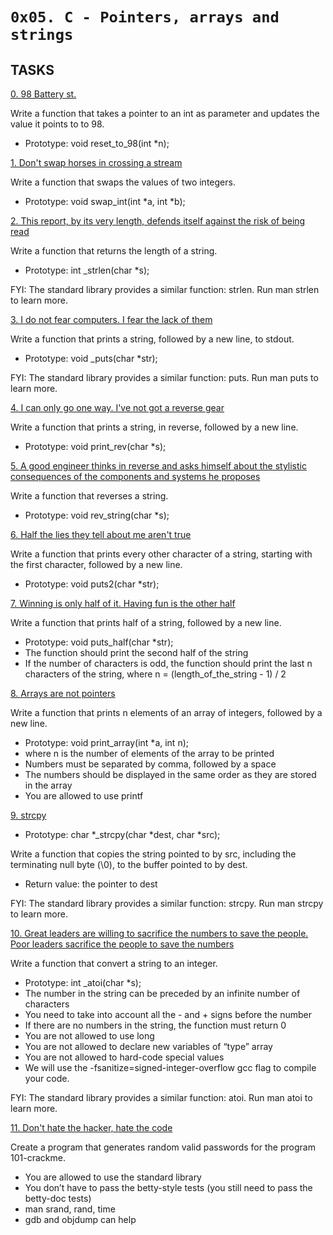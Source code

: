 `0x05. C - Pointers, arrays and strings`
===========

## TASKS


[0. 98 Battery st.](https://github.com/Finally-Kwaku/alx-low_level_programming/blob/master/0x05-pointers_arrays_strings/0-reset_to_98.c)

Write a function that takes a pointer to an int as parameter and updates the value it
points to to 98.
- Prototype: void reset_to_98(int *n);


[1. Don't swap horses in crossing a stream](https://github.com/Finally-Kwaku/alx-low_level_programming/blob/master/0x05-pointers_arrays_strings/1-swap.c)

Write a function that swaps the values of two integers.
- Prototype: void swap_int(int *a, int *b);


[2. This report, by its very length, defends itself against the risk of being read](https://github.com/Finally-Kwaku/alx-low_level_programming/blob/master/0x05-pointers_arrays_strings/2-strlen.c)

Write a function that returns the length of a string.
- Prototype: int _strlen(char *s); 

FYI: The standard library provides a similar function: strlen. Run man strlen to learn more.


[3. I do not fear computers. I fear the lack of them](https://github.com/Finally-Kwaku/alx-low_level_programming/blob/master/0x05-pointers_arrays_strings/3-puts.c)

Write a function that prints a string, followed by a new line, to stdout.
- Prototype: void _puts(char *str); 

FYI: The standard library provides a similar function: puts. Run man puts to learn more.


[4. I can only go one way. I've not got a reverse gear](https://github.com/Finally-Kwaku/alx-low_level_programming/blob/master/0x05-pointers_arrays_strings/4-print_rev.c)


Write a function that prints a string, in reverse, followed by a new line.
- Prototype: void print_rev(char *s);


[5. A good engineer thinks in reverse and asks himself about the stylistic consequences of the components and systems he proposes](https://github.com/Finally-Kwaku/alx-low_level_programming/blob/master/0x05-pointers_arrays_strings/5-rev_string.c)

Write a function that reverses a string.
- Prototype: void rev_string(char *s);


[6. Half the lies they tell about me aren't true](https://github.com/Finally-Kwaku/alx-low_level_programming/blob/master/0x05-pointers_arrays_strings/6-puts2.c)

Write a function that prints every other character of a string, starting with the first
character, followed by a new line.
- Prototype: void puts2(char *str);


[7. Winning is only half of it. Having fun is the other half](https://github.com/Finally-Kwaku/alx-low_level_programming/blob/master/0x05-pointers_arrays_strings/7-puts_half.c)


Write a function that prints half of a string, followed by a new line.
- Prototype: void puts_half(char *str);
- The function should print the second half of the string
- If the number of characters is odd, the function should print the last n characters of the string, where n = (length_of_the_string - 1) / 2


[8. Arrays are not pointers](https://github.com/Finally-Kwaku/alx-low_level_programming/blob/master/0x05-pointers_arrays_strings/8-print_array.c)

Write a function that prints n elements of an array of integers, followed by a new line.
- Prototype: void print_array(int *a, int n);
- where n is the number of elements of the array to be printed
- Numbers must be separated by comma, followed by a space 
- The numbers should be displayed in the same order as they are stored in the array
- You are allowed to use printf


[9. strcpy](https://github.com/Finally-Kwaku/alx-low_level_programming/blob/master/0x05-pointers_arrays_strings/9-strcpy.c)

- Prototype: char *_strcpy(char *dest, char *src);

Write a function that copies the string pointed to by src, including the terminating null byte (\0), to the buffer pointed to by dest.
- Return value: the pointer to dest

FYI: The standard library provides a similar function: strcpy. Run man strcpy to learn more.


[10. Great leaders are willing to sacrifice the numbers to save the people. Poor leaders sacrifice the people to save the numbers](https://github.com/Finally-Kwaku/alx-low_level_programming/blob/master/0x05-pointers_arrays_strings/100-atoi.c)

Write a function that convert a string to an integer.
- Prototype: int _atoi(char *s);
- The number in the string can be preceded by an infinite number of characters
- You need to take into account all the - and + signs before the number
- If there are no numbers in the string, the function must return 0 
- You are not allowed to use long
- You are not allowed to declare new variables of “type” array
- You are not allowed to hard-code special values
- We will use the -fsanitize=signed-integer-overflow gcc flag to compile your code.

FYI: The standard library provides a similar function: atoi. Run man atoi to learn more.


[11. Don't hate the hacker, hate the code](https://github.com/Finally-Kwaku/alx-low_level_programming/blob/master/0x05-pointers_arrays_strings/101-keygen.c)

Create a program that generates random valid passwords for the program 101-crackme.
- You are allowed to use the standard library
- You don’t have to pass the betty-style tests (you still need to pass the betty-doc tests)
- man srand, rand, time
- gdb and objdump can help
